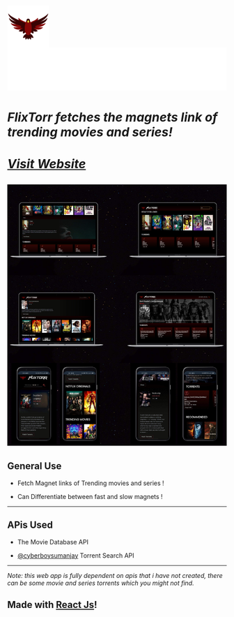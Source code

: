 <a href="https://rohtanshsehgal.github.io/FlixTorr/"><img src="./src/images/falconnew.png" align="left" ></a>

## ![**FlixTorr**](./src/images/FlixTorr.svg)

# **_FlixTorr fetches the magnets link of trending movies and series!_**

# _**[Visit Website](https://flixtorr.web.app/)**_

## ![**FlixTorr UI**](./src/images/Final.jpg)

## **General Use**

- Fetch Magnet links of Trending movies and series !

- Can Differentiate between fast and slow magnets !

---

## **APis Used**

- The Movie Database API

- [@cyberboysumanjay](https://github.com/cyberboysumanjay) Torrent Search API

---

_Note: this web app is fully dependent on apis that i have not created, there can be some movie and series torrents which you might not find._

## Made with [React Js](https://reactjs.org/)!

